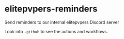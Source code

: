 # elitepvpers-reminders

Send reminders to our internal elitepvpers Discord server

Look into `.github` to see the actions and workflows.
